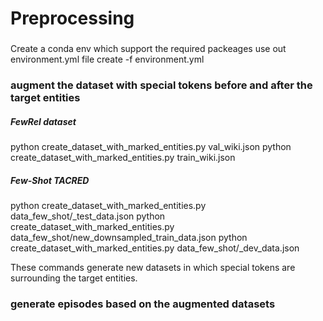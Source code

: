 # Preprocessing
###
Create a conda env which support the required packeages
use out environment.yml file
create -f environment.yml

### augment the dataset with special tokens before and after the target entities
 
 ##### FewRel dataset
 python create_dataset_with_marked_entities.py val_wiki.json
 python create_dataset_with_marked_entities.py train_wiki.json
 
 ##### Few-Shot TACRED
 python create_dataset_with_marked_entities.py data_few_shot/_test_data.json
 python create_dataset_with_marked_entities.py data_few_shot/new_downsampled_train_data.json
 python create_dataset_with_marked_entities.py data_few_shot/_dev_data.json

These commands generate new datasets in which special tokens are surrounding the target entities.

### generate episodes based on the augmented datasets





